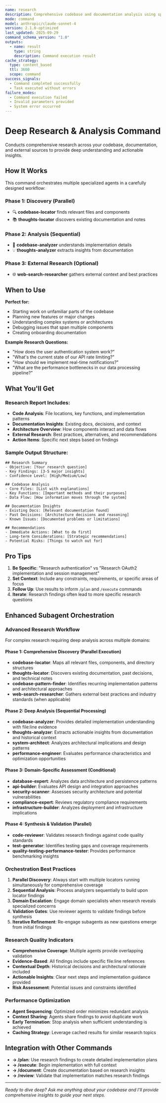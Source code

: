 ```yaml
---
name: research
description: Comprehensive codebase and documentation analysis using specialized agents to gather context and insights
mode: command
model: anthropic/claude-sonnet-4
version: 2.1.0-optimized
last_updated: 2025-09-29
command_schema_version: "1.0"
outputs:
  - name: result
    type: string
    description: Command execution result
cache_strategy:
  type: content_based
  ttl: 3600
  scope: command
success_signals:
  - Command completed successfully
  - Task executed without errors
failure_modes:
  - Command execution failed
  - Invalid parameters provided
  - System error occurred
---
```

# Deep Research & Analysis Command

Conducts comprehensive research across your codebase, documentation, and external sources to provide deep understanding and actionable insights.

## How It Works

This command orchestrates multiple specialized agents in a carefully designed workflow:

### Phase 1: Discovery (Parallel)
- 🔍 **codebase-locator** finds relevant files and components
- 📚 **thoughts-locator** discovers existing documentation and notes

### Phase 2: Analysis (Sequential)
- 🧠 **codebase-analyzer** understands implementation details
- 💡 **thoughts-analyzer** extracts insights from documentation

### Phase 3: External Research (Optional)
- 🌐 **web-search-researcher** gathers external context and best practices

## When to Use

**Perfect for:**
- Starting work on unfamiliar parts of the codebase
- Planning new features or major changes
- Understanding complex systems or architectures
- Debugging issues that span multiple components
- Creating onboarding documentation

**Example Research Questions:**
- "How does the user authentication system work?"
- "What's the current state of our API rate limiting?"
- "How should we implement real-time notifications?"
- "What are the performance bottlenecks in our data processing pipeline?"

## What You'll Get

### Research Report Includes:
- **Code Analysis**: File locations, key functions, and implementation patterns
- **Documentation Insights**: Existing docs, decisions, and context
- **Architecture Overview**: How components interact and data flows
- **External Research**: Best practices, alternatives, and recommendations
- **Action Items**: Specific next steps based on findings

### Sample Output Structure:
```
## Research Summary
- Objective: [Your research question]
- Key Findings: [3-5 major insights]
- Confidence Level: [High/Medium/Low]

## Codebase Analysis
- Core Files: [List with explanations]
- Key Functions: [Important methods and their purposes]
- Data Flow: [How information moves through the system]

## Documentation Insights
- Existing Docs: [Relevant documentation found]
- Past Decisions: [Architecture decisions and reasoning]
- Known Issues: [Documented problems or limitations]

## Recommendations
- Immediate Actions: [What to do first]
- Long-term Considerations: [Strategic recommendations]
- Potential Risks: [Things to watch out for]
```

## Pro Tips

1. **Be Specific**: "Research authentication" vs "Research OAuth2 implementation and session management"
2. **Set Context**: Include any constraints, requirements, or specific areas of focus
3. **Follow Up**: Use results to inform `/plan` and `/execute` commands
4. **Iterate**: Research findings often lead to more specific research questions

## Enhanced Subagent Orchestration

### Advanced Research Workflow

For complex research requiring deep analysis across multiple domains:

#### Phase 1: Comprehensive Discovery (Parallel Execution)
- **codebase-locator**: Maps all relevant files, components, and directory structures
- **thoughts-locator**: Discovers existing documentation, past decisions, and technical notes
- **codebase-pattern-finder**: Identifies recurring implementation patterns and architectural approaches
- **web-search-researcher**: Gathers external best practices and industry standards (when applicable)

#### Phase 2: Deep Analysis (Sequential Processing)
- **codebase-analyzer**: Provides detailed implementation understanding with file:line evidence
- **thoughts-analyzer**: Extracts actionable insights from documentation and historical context
- **system-architect**: Analyzes architectural implications and design patterns
- **performance-engineer**: Evaluates performance characteristics and optimization opportunities

#### Phase 3: Domain-Specific Assessment (Conditional)
- **database-expert**: Analyzes data architecture and persistence patterns
- **api-builder**: Evaluates API design and integration approaches
- **security-scanner**: Assesses security architecture and potential vulnerabilities
- **compliance-expert**: Reviews regulatory compliance requirements
- **infrastructure-builder**: Analyzes deployment and infrastructure implications

#### Phase 4: Synthesis & Validation (Parallel)
- **code-reviewer**: Validates research findings against code quality standards
- **test-generator**: Identifies testing gaps and coverage requirements
- **quality-testing-performance-tester**: Provides performance benchmarking insights

### Orchestration Best Practices

1. **Parallel Discovery**: Always start with multiple locators running simultaneously for comprehensive coverage
2. **Sequential Analysis**: Process analyzers sequentially to build upon locator findings
3. **Domain Escalation**: Engage domain specialists when research reveals specialized concerns
4. **Validation Gates**: Use reviewer agents to validate findings before synthesis
5. **Iterative Refinement**: Re-engage subagents as new questions emerge from initial findings

### Research Quality Indicators

- **Comprehensive Coverage**: Multiple agents provide overlapping validation
- **Evidence-Based**: All findings include specific file:line references
- **Contextual Depth**: Historical decisions and architectural rationale included
- **Actionable Insights**: Clear next steps and implementation guidance provided
- **Risk Assessment**: Potential issues and constraints identified

### Performance Optimization

- **Agent Sequencing**: Optimized order minimizes redundant analysis
- **Context Sharing**: Agents share findings to avoid duplicate work
- **Early Termination**: Stop analysis when sufficient understanding is achieved
- **Caching Strategy**: Leverage cached results for similar research topics


## Integration with Other Commands

- **→ /plan**: Use research findings to create detailed implementation plans
- **→ /execute**: Begin implementation with full context
- **→ /document**: Create documentation based on research insights
- **→ /review**: Validate that implementation matches research findings

---

*Ready to dive deep? Ask me anything about your codebase and I'll provide comprehensive insights to guide your next steps.*